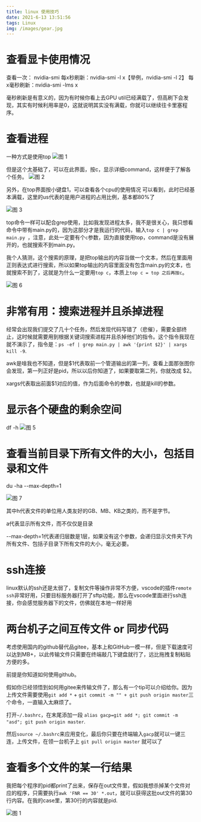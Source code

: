 ```yaml
---
title: linux 使用技巧
date: 2021-6-13 13:51:56
tags: Linux
img: /images/gear.jpg
---
```

# 查看显卡使用情况
查看一次： nvidia-smi
每x秒刷新：nvidia-smi -l x【举例，nvidia-smi -l 2】
每x毫秒刷新：nvidia-smi -lms x

毫秒刷新是有意义的，因为有时候你看上去GPU util已经满载了，但高刷下会发现，其实有时候利用率是0，这就说明其实没有满载，你就可以继续往卡里塞程序。

# 查看进程

一种方式是使用top
![图 1](https://i.loli.net/2021/06/13/24XASgEQTuPjZol.png)  

但是这个太基础了，可以在此界面，按c，显示详细command，这样便于了解各个任务。
![图 2](https://i.loli.net/2021/06/13/GdMI2DbKRsJcT3E.png)  

另外，在top界面按小键盘1，可以查看各个cpu的使用情况
可以看到，此时已经基本满载，这里的us代表的是用户进程的占用比例，基本都80%了

![图 3](https://i.loli.net/2021/06/13/3rXakop8SQdstCe.png)  

top命令一样可以配合grep使用，比如我发现进程太多，我不是很关心，我只想看命令中带有main.py的，因为这部分才是我运行的代码，输入`top c | grep main.py `，注意，此处一定要有个`c`参数，因为直接使用top，command是没有展开的，也就搜索不到main.py。

我个人猜测，这个搜索的原理，是把top输出的内容当做一个文本，然后在里面用正则表达式进行搜索，所以如果top输出的内容里面没有包含main.py的文本，也就搜索不到了，这就是为什么一定要用`top c`，本质上`top c = top 之后再按c`。

![图 6](https://i.loli.net/2021/06/13/xqFJSZ1jW9Mzldp.png)  

# 非常有用：搜索进程并且杀掉进程
经常会出现我们提交了几十个任务，然后发现代码写错了（悲催），需要全部终止，这时候就需要用到根据关键词搜索进程并且杀掉他们的指令。这个指令我现在就不演示了，指令是：`ps -ef | grep main.py | awk '{print $2}' | xargs kill -9`.

awk是啥我也不知道，但是$1代表取前一个管道输出的第一列，查看上面那张图你会发现，第一列正好是pid，所以以后你知道了，如果要取第二列，你就改成 $2。

xargs代表取出前面$1对应的值，作为后面命令的参数，也就是kill的参数。

# 显示各个硬盘的剩余空间

df -h
![图 5](https://i.loli.net/2021/06/13/bnUGq71KtPdOXyk.png)  

# 查看当前目录下所有文件的大小，包括目录和文件
du -ha --max-depth=1

![图 7](https://i.loli.net/2021/06/13/sbrdzK2DWXG9ZhI.png) 

其中h代表文件的单位用人类友好的GB、MB、KB之类的，而不是字节。

a代表显示所有文件，而不仅仅是目录

--max-depth=1代表递归层数是1层，如果没有这个参数，会递归显示文件夹下内所有文件、包括子目录下所有文件的大小，毫无必要。

# ssh连接

linux默认的ssh还是太弱了，复制文件等操作非常不方便，vscode的插件`remote ssh`非常好用，只要目标服务器打开了sftp功能，那么在vscode里面进行ssh连接，你会感觉服务器下的文件，仿佛就在本地一样好用

# 两台机子之间互传文件 or 同步代码

考虑使用国内的github替代品gitee，基本上和GitHub一模一样，但是下载速度可以达到MB+，以此传输文件只需要在终端敲几下键盘就行了，远比拖拽复制粘贴方便的多。

前提是你知道如何使用github。

假如你已经领悟到如何用gitee来传输文件了，那么有一个tip可以介绍给你。因为上传文件需要使用`git add *` + `git commit -m "" + git push origin master`三个命令，一直输入太麻烦了。

打开`~/.bashrc`，在末尾添加一段
`alias gacp=git add *; git commit -m "asd"; git push origin master`.

然后`source ~/.bashrc`来应用变化，最后你只要在终端输入`gacp`就可以一键三连，上传文件，在领一台机子上 `git pull origin master` 就可以了

# 查看多个文件的某一行结果
我把每个程序的pid都print了出来，保存在out文件里，假如我想杀掉某个文件对应的程序，只需要执行`awk 'FNR == 30' *.out`，就可以获得这批out文件的第30行内容。在我的case里，第30行的内容就是pid.

![图 1](https://i.loli.net/2021/06/20/edTm6kAhVNSGxXp.png)  
